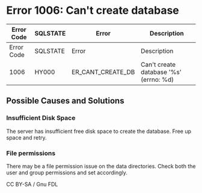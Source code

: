 # Error 1006: Can't create database

| Error Code | SQLSTATE | Error                | Description                            |
| ---------- | -------- | -------------------- | -------------------------------------- |
| Error Code | SQLSTATE | Error                | Description                            |
| 1006       | HY000    | ER\_CANT\_CREATE\_DB | Can't create database '%s' (errno: %d) |

## Possible Causes and Solutions

### Insufficient Disk Space

The server has insufficient free disk space to create the database. Free up space and retry.

### File permissions

There may be a file permission issue on the data directories. Check both the user and group permissions and set accordingly.

CC BY-SA / Gnu FDL
